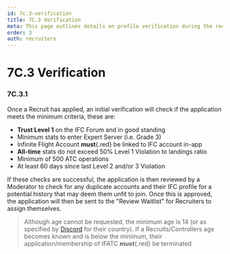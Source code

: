 ```yaml
---
id: 7c.3-verification
title: 7C.3 Verification
meta: This page outlines details on profile verification during the recruitment process.
order: 3
auth: recruiters
---
```


# 7C.3 Verification



### 7C.3.1

Once a Recruit has applied, an initial verification will check if the application meets the minimum criteria, these are:



- **Trust Level 1** on the IFC Forum and in good standing
- Minimum stats to enter Expert Server (i.e. Grade 3)
- Infinite Flight Account **must**{.red} be linked to IFC account in-app
- **All-time** stats do not exceed 50% Level 1 Violation to landings ratio
- Minimum of 500 ATC operations
- At least 60 days since last Level 2 and/or 3 Violation



If these checks are successful, the application is then reviewed by a Moderator to check for any duplicate accounts and their IFC profile for a potential history that may deem them unfit to join. Once this is approved, the application will then be sent to the "Review Waitlist" for Recruiters to assign themselves.



> Although age cannot be requested, the minimum age is 14 (or as specified by [Discord](https://support.discord.com/hc/en-us/articles/360040724612-Why-is-Discord-asking-for-my-birthday-) for their country). If a Recruits/Controllers age becomes known and is below the minimum, their application/membership of IFATC **must**{.red} be terminated

